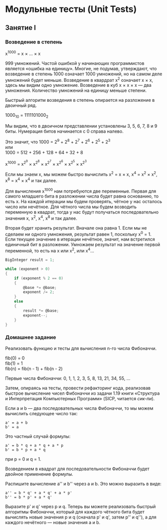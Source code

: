 # Модульные тесты (Unit Tests)

## Занятие I

### Возведение в степень

x<sup>1000</sup> = x &times; ... &times; x

999 умножений. Частой ошибкой у начинающих программистов является &laquo;ошибка на единицу&raquo;.
Многие, не подумав, утверждают, что возведение в степень 1000 означает 1000 умножений, но на самом деле
умножений будет меньше. Возведение в квардрат x<sup>2</sup> означает x &times; x, здесь мы видим одно
умножение. Возведение в куб x &times; x &times; x&nbsp;&mdash; два умножения. Количество умножений
на единицу меньше степени.

Быстрый алгоритм возведения в степень опирается на разложение в двоичный ряд.

1000<sub>10</sub> = 1111101000<sub>2</sub>

Мы видим, что в двоичном представлении установлены 3, 5, 6, 7, 8 и 9 биты. Нумерация битов начинается с 0 справа налево.

Это значит, что 1000 = 2<sup>9</sup> + 2<sup>8</sup> + 2<sup>7</sup> + 2<sup>6</sup> + 2<sup>5</sup> + 2<sup>3</sup><br />
или<br />
1000 = 512 + 256 + 128 + 64 + 32 + 8

x<sup>1000</sup> = x<sup>2<sup>9</sup></sup> &times; x<sup>2<sup>8</sup></sup> &times; x<sup>2<sup>7</sup></sup> &times; x<sup>2<sup>6</sup></sup> &times; x<sup>2<sup>5</sup></sup> &times; x<sup>2<sup>3</sup></sup>

Если мы знаем x, мы можем быстро вычислить x<sup>2</sup> = x &times; x,
x<sup>4</sup> = x<sup>2</sup> &times; x<sup>2</sup>, x<sup>8</sup> = x<sup>4</sup> &times; x<sup>4</sup> и так далее.

Для вычисления x<sup>1000</sup> нам потребуются две переменные. Первая для самого младшего бита в разложении числа
будет равна основанию, то есть x. На каждой итерации мы будем проверять, чётное у нас осталось число или
нечётное. Для чётного числа мы будем возводить переменную в квадрат, тогда у нас будут получаться последовательно
значения x, x<sup>2</sup>, x<sup>4</sup>, x<sup>8</sup> и так далее.

Вторая будет хранить результат. Вначале она равна 1. Если мы не сделаем ни одного умножения, результат равен 1,
поскольку x<sup>0</sup> = 1. Если текущее значение в итерации нечётное, значит, нам встретился единичный бит в разложении.
Умножаем результат на значение первой переменной, то есть на x или x<sup>2</sup>, или x<sup>4</sup>...

```c#
BigInteger result = 1;

while (exponent > 0)
{
    if (exponent % 2 == 0)
    {
        @base *= @base;
        exponent /= 2;
    }
    else
    {
        result *= @base;
        exponent--;
    }
}
```

### Домашнее задание

Реализовать функцию и тесты для вычисления n-го числа Фибоначчи.

fib(0) = 0<br />
fib(1) = 1<br />
fib(n) = fib(n - 1) + fib(n - 2)

Первые числа Фибоначчи: 0, 1, 1, 2, 3, 5, 8, 13, 21, 34, 55, ...

Затем, опираясь на тесты, провести рефакторинг кода, реализовав быстрое вычисление чисел Фибоначчи из задачи 1.19
книги &laquo;Структура и Интерпретация Компьютерных Программ&raquo; (SICP, читается _сик-пи_).

Если a и b&nbsp;&mdash; два последовательных числа Фибоначчи, то мы можем вычислить следующее число так:

```
a' = a + b
b' = a
```

Это частный случай формулы:
```
a' = b * q + a * q + a * p
b' = b * p + a * q
```
при p = 0 и q = 1.

Возведением в квадрат для последовательности Фибоначчи будет двойное применение формулы.

Распишите вычисление a'' и b'' через a и b. Это можно выразить в виде:
```
a'' = b * q' + a * q' + a * p'
b'' = b * p' + a * q'
```

Выразите p' и q' через p и q. Теперь вы можете реализовать быстрый алгоритмы Фибоначчи, который для каждого чётного
бита будет вычислять новые значения p и q (сначала p' и q', затем p'' и q''), а для каждого нечётного&nbsp;&mdash;
новые значения a и b.
